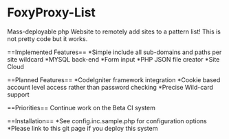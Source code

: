 FoxyProxy-List
==============
Mass-deployable php Website to remotely add sites to a pattern list! This is not pretty code but it works. 

==Implemented Features== *Simple include all sub-domains and paths per site wildcard *MYSQL back-end *Form input *PHP JSON file creator *Site Cloud

==Planned Features== *CodeIgniter framework integration *Cookie based account level access rather than password checking *Precise Wild-card support

==Priorities== Continue work on the Beta CI system

==Installation== *See config.inc.sample.php for configuration options *Please link to this git page if you deploy this system
